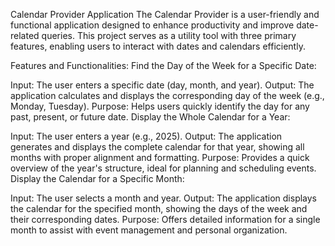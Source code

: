 Calendar Provider Application
The Calendar Provider is a user-friendly and functional application designed to enhance productivity and improve date-related queries. This project serves as a utility tool with three primary features, enabling users to interact with dates and calendars efficiently.

Features and Functionalities:
Find the Day of the Week for a Specific Date:

Input: The user enters a specific date (day, month, and year).
Output: The application calculates and displays the corresponding day of the week (e.g., Monday, Tuesday).
Purpose: Helps users quickly identify the day for any past, present, or future date.
Display the Whole Calendar for a Year:

Input: The user enters a year (e.g., 2025).
Output: The application generates and displays the complete calendar for that year, showing all months with proper alignment and formatting.
Purpose: Provides a quick overview of the year's structure, ideal for planning and scheduling events.
Display the Calendar for a Specific Month:

Input: The user selects a month and year.
Output: The application displays the calendar for the specified month, showing the days of the week and their corresponding dates.
Purpose: Offers detailed information for a single month to assist with event management and personal organization.
